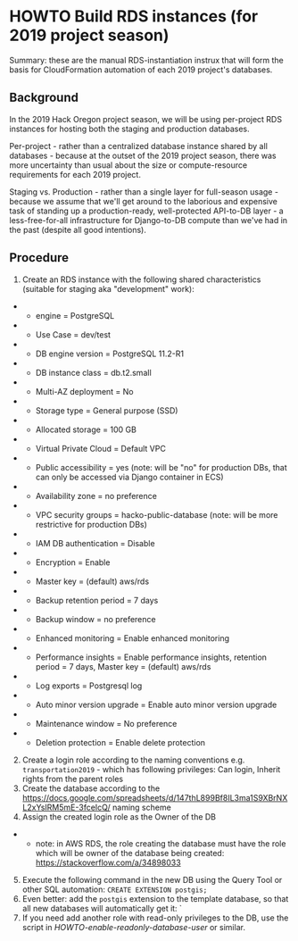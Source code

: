 # HOWTO Build RDS instances (for 2019 project season)

Summary: these are the manual RDS-instantiation instrux that will form the basis for CloudFormation automation of each 2019 project's databases.

## Background

In the 2019 Hack Oregon project season, we will be using per-project RDS instances for hosting both the staging and production databases.

Per-project - rather than a centralized database instance shared by all databases - because at the outset of the 2019 project season, there was more uncertainty than usual about the size or compute-resource requirements for each 2019 project.

Staging vs. Production - rather than a single layer for full-season usage - because we assume that we'll get around to the laborious and expensive task of standing up a production-ready, well-protected API-to-DB layer - a less-free-for-all infrastructure for Django-to-DB compute than we've had in the past (despite all good intentions).

## Procedure

1. Create an RDS instance with the following shared characteristics (suitable for staging aka "development" work):
- - engine = PostgreSQL
- - Use Case = dev/test
- - DB engine version = PostgreSQL 11.2-R1
- - DB instance class = db.t2.small
- - Multi-AZ deployment = No
- - Storage type = General purpose (SSD)
- - Allocated storage = 100 GB
- - Virtual Private Cloud = Default VPC
- - Public accessibility = yes (note: will be "no" for production DBs, that can only be accessed via Django container in ECS)
- - Availability zone = no preference
- - VPC security groups = hacko-public-database (note: will be more restrictive for production DBs)
- - IAM DB authentication = Disable
- - Encryption = Enable
- - Master key = (default) aws/rds
- - Backup retention period = 7 days
- - Backup window = no preference
- - Enhanced monitoring = Enable enhanced monitoring
- - Performance insights = Enable performance insights, retention period = 7 days, Master key = (default) aws/rds
- - Log exports = Postgresql log
- - Auto minor version upgrade = Enable auto minor version upgrade
- - Maintenance window = No preference
- - Deletion protection = Enable delete protection
2. Create a login role according to the naming conventions e.g. `transportation2019` - which has following privileges:  Can login, Inherit rights from the parent roles
3. Create the database according to the https://docs.google.com/spreadsheets/d/147thL899Bf8IL3ma1S9XBrNXL2xYsIRM5mE-3fceIcQ/ naming scheme
4. Assign the created login role as the Owner of the DB
- - note: in AWS RDS, the role creating the database must have the role which will be owner of the database being created: https://stackoverflow.com/a/34898033
5. Execute the following command in the new DB using the Query Tool or other SQL automation:
`CREATE EXTENSION postgis;`
6. Even better: add the `postgis` extension to the template database, so that all new databases will automatically get it: `
7. If you need add another role with read-only privileges to the DB, use the script in *HOWTO-enable-readonly-database-user* or similar.
